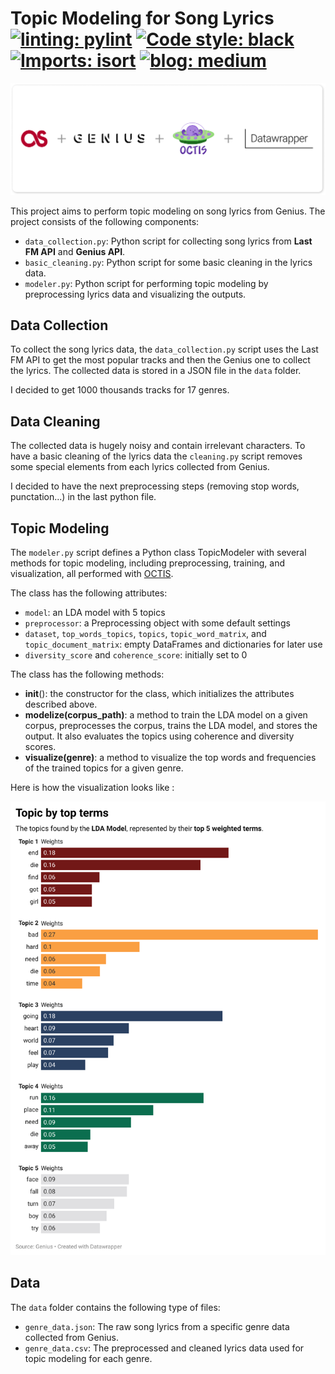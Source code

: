 # Topic Modeling for Song Lyrics [![linting: pylint](https://img.shields.io/badge/linting-pylint-yellowgreen)](https://github.com/PyCQA/pylint) [![Code style: black](https://img.shields.io/badge/code%20style-black-000000.svg)](https://github.com/psf/black) [![Imports: isort](https://img.shields.io/badge/%20imports-isort-%231674b1?style=flat)](https://pycqa.github.io/isort/) [![blog: medium](https://img.shields.io/badge/blog-medium-lightgrey)](#https://medium.com/p/45ef8cd66089)

<p align="center">
  <img src="card.png" alt="Card" width="738">
</p>

This project aims to perform topic modeling on song lyrics from Genius. The project consists of the following components:

- `data_collection.py`: Python script for collecting song lyrics from **Last FM API** and **Genius API**.
- `basic_cleaning.py`: Python script for some basic cleaning in the lyrics data.
- `modeler.py`: Python script for performing topic modeling by preprocessing lyrics data and visualizing the outputs.

## Data Collection

To collect the song lyrics data, the `data_collection.py` script uses the Last FM API to get the most popular tracks and then the Genius one to collect the lyrics. The collected data is stored in a JSON file in the `data` folder.

I decided to get 1000 thousands tracks for 17 genres.

## Data Cleaning

The collected data is hugely noisy and contain irrelevant characters. To have a basic cleaning of the lyrics data the `cleaning.py` script removes some special elements from each lyrics collected from Genius.

I decided to have the next preprocessing steps (removing stop words, punctation...) in the last python file.

## Topic Modeling

The `modeler.py` script defines a Python class TopicModeler with several methods for topic modeling, including preprocessing, training, and visualization, all performed with [OCTIS](https://github.com/MIND-Lab/OCTIS).

The class has the following attributes:

- `model`: an LDA model with 5 topics
- `preprocessor`: a Preprocessing object with some default settings
- `dataset`, `top_words_topics`, `topics`, `topic_word_matrix`, and `topic_document_matrix`: empty DataFrames and dictionaries for later use
- `diversity_score` and `coherence_score`: initially set to 0

The class has the following methods:

- __init__(): the constructor for the class, which initializes the attributes described above.
- **modelize(corpus_path)**: a method to train the LDA model on a given corpus, preprocesses the corpus, trains the LDA model, and stores the output. It also evaluates the topics using coherence and diversity scores.
- **visualize(genre)**: a method to visualize the top words and frequencies of the trained topics for a given genre.

Here is how the visualization looks like :

<p align="center">
  <img src="topic_viz.png" alt="viz" width="738">
</p>

## Data

The `data` folder contains the following type of files:

- `genre_data.json`: The raw song lyrics from a specific genre data collected from Genius.
- `genre_data.csv`: The preprocessed and cleaned lyrics data used for topic modeling for each genre.
